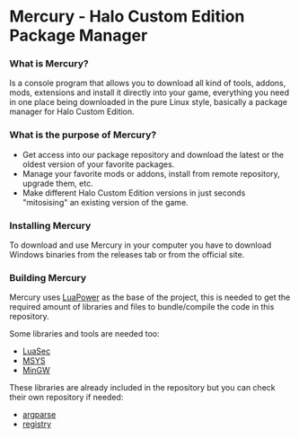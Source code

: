 
# Mercury - Halo Custom Edition Package Manager

### What is Mercury?
Is a console program that allows you to download all kind of tools, addons, mods, extensions and install it directly into your game, everything you need in one place being downloaded in the pure Linux style, basically a package manager for Halo Custom Edition.

### What is the purpose of Mercury?
 - Get access into our package repository and download the latest or the oldest version of your favorite packages.
 - Manage your favorite mods or addons, install from remote repository, upgrade them, etc.
 - Make different Halo Custom Edition versions in just seconds "mitosising" an existing version of the game.

### Installing Mercury
To download and use Mercury in your computer you have to download Windows binaries from the releases tab or from the official site.

### Building Mercury
Mercury uses [LuaPower](https://luapower.com) as the base of the project, this is needed to get the required amount of libraries and files to bundle/compile the code in this repository.

Some libraries and tools are needed too:
- [LuaSec](https://github.com/brunoos/luasec)
- [MSYS](http://www.mingw.org/wiki/MSYS)
- [MinGW](http://mingw-w64.org/doku.php)

These libraries are already included in the repository but you can check their own repository if needed:
- [argparse](https://github.com/luarocks/argparse)
- [registry](https://github.com/Tieske/registry)